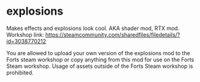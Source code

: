 # explosions
Makes effects and explosions look cool. AKA shader mod, RTX mod.
Workshop link: https://steamcommunity.com/sharedfiles/filedetails/?id=3038770212

You are allowed to upload your own version of the explosions mod to the Forts steam workshop or copy anything from this mod for use on the Forts Steam workshop.
Usage of assets outside of the Forts Steam workshop is prohibited.

